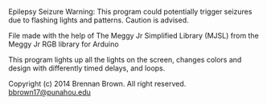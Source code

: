 Epilepsy Seizure Warning: This program could potentially trigger
seizures due to flashing lights and patterns. Caution is advised.
 
 File made with the help of The Meggy Jr Simplified Library (MJSL)
  from the Meggy Jr RGB library for Arduino
   
   This program lights up all the lights on the screen, changes 
   colors and design with differently timed delays, and loops.
   
 Copyright (c) 2014 Brennan Brown.  All right reserved.
 bbrown17@punahou.edu
